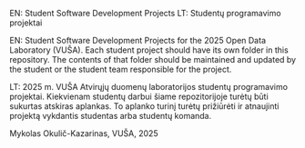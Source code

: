 EN: Student Software Development Projects
LT: Studentų programavimo projektai

EN:
Student Software Development Projects for the 2025 Open Data Laboratory (VUŠA).
Each student project should have its own folder in this repository.
The contents of that folder should be maintained and updated by the student or the student team responsible for the project.

LT:
2025 m. VUŠA Atvirųjų duomenų laboratorijos studentų programavimo projektai.
Kiekvienam studentų darbui šiame repozitorijoje turėtų būti sukurtas atskiras aplankas.
To aplanko turinį turėtų prižiūrėti ir atnaujinti projektą vykdantis studentas arba studentų komanda.

Mykolas Okulič-Kazarinas, VUŠA, 2025
